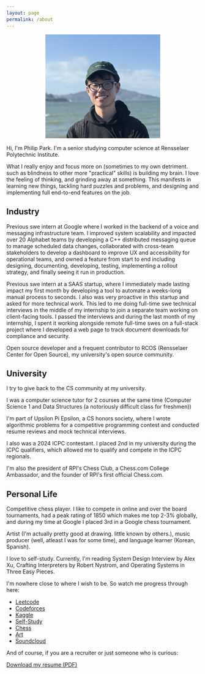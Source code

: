 ```yaml
---
layout: page
permalink: /about
---
```


<div align="center">
    <img src="../assets/img/ocean_bg_cropped.jpeg" alt="Me" width="300"/>
</div>

Hi, I'm Philip Park. I'm a senior studying computer science at Rensselaer Polytechnic Institute. 

What I really enjoy and focus more on (sometimes to my own detriment. such as blindness to other more "practical" skills) is building my brain. I love the feeling of thinking, and grinding away at something. This manifests in learning new things, tackling hard puzzles and problems, and designing and implementing full end-to-end features on the job. 

## Industry

Previous swe intern at Google where I worked in the backend of a voice and messaging infrastructure team. I improved system scalability and impacted over 20 Alphabet teams by developing a C++ distributed messaging queue to manage scheduled data changes, collaborated with cross-team stakeholders to develop a dashboard to improve UX and accessibility for operational teams, and owned a feature from start to end including designing, documenting, developing, testing, implementing a rollout strategy, and finally seeing it run in production. 

Previous swe intern at a SAAS startup, where I immediately made lasting impact my first month by developing a tool to automate a weeks-long manual process to seconds. I also was very proactive in this startup and asked for more technical work. This led to me doing full-time swe technical interviews in the middle of my internship to join a separate team working on client-facing tools. I passed the interviews and during the last month of my internship, I spent it working alongside remote full-time swes on a full-stack project where I developed a web page to track document downloads for compliance and security.

Open source developer and a frequent contributor to RCOS (Rensselaer Center for Open Source), my university's open source community.

## University

I try to give back to the CS community at my university. 

I was a computer science tutor for 2 courses at the same time (Computer Science 1 and Data Structures (a notoriously difficult class for freshmen))

I'm part of Upsilon Pi Epsilon, a CS honors society, where I wrote algorithmic problems for a competitive programming contest and conducted resume reviews and mock technical interviews.

I also was a 2024 ICPC contestant. I placed 2nd in my university during the ICPC qualifiers, which allowed me to qualify and compete in the ICPC regionals.

I'm also the president of RPI's Chess Club, a Chess.com College Ambassador, and the founder of RPI's first official Chess.com.

## Personal Life

Competitive chess player. I like to compete in online and over the board tournaments, had a peak rating of 1850 which makes me top 2-3% globally, and during my time at Google I placed 3rd in a Google chess tournament. 

Artist (I'm actually pretty good at drawing. little known by others.), music producer (well, atleast I was for some time), and language learner (Korean, Spanish). 

I love to self-study. Currently, I'm reading System Design Interview by Alex Xu, Crafting Interpreters by Robert Nystrom, and Operating Systems in Three Easy Pieces.

I'm nowhere close to where I wish to be. So watch me progress through here:
* [Leetcode](https://leetcode.com/u/philippark271/)
* [Codeforces](https://codeforces.com/profile/philipdpark)
* [Kaggle](https://www.kaggle.com/philipdpark)
* [Self-Study](learning.html)
* [Chess](https://www.chess.com/member/syntax_sugar)
* [Art]()
* [Soundcloud](https://soundcloud.com/philip-park-135739657)

And of course, if you are a recruiter or just someone who is curious:

[Download my resume (PDF)](../assets/Philip_Park_Resume.pdf)